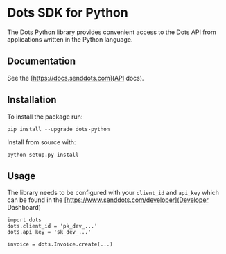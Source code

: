 # Dots SDK for Python

The Dots Python library provides convenient access to the Dots API from applications written in the Python language.

## Documentation

See the [https://docs.senddots.com](API docs).

## Installation

To install the package run:
```
pip install --upgrade dots-python
```

Install from source with:
```
python setup.py install
```

## Usage
The library needs to be configured with your `client_id` and `api_key` which can be found in the [https://www.senddots.com/developer](Developer Dashboard)

```
import dots
dots.client_id = 'pk_dev_...'
dots.api_key = 'sk_dev_...'

invoice = dots.Invoice.create(...)
```
